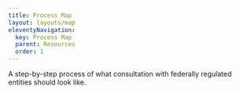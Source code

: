 ```yaml
---
title: Process Map
layout: layouts/map
eleventyNavigation:
  key: Process Map
  parent: Resources
  order: 1
---
```

A step-by-step process of what consultation with federally regulated entities should look like.
